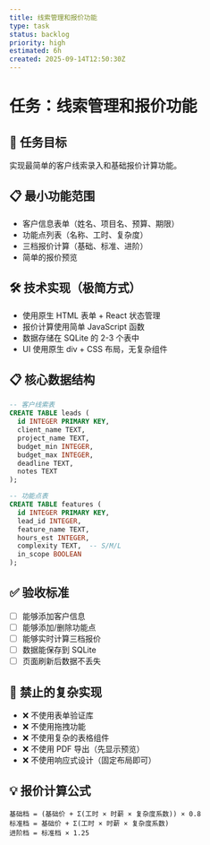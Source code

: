 ```yaml
---
title: 线索管理和报价功能
type: task
status: backlog
priority: high
estimated: 6h
created: 2025-09-14T12:50:30Z
---
```


# 任务：线索管理和报价功能

## 🎯 任务目标
实现最简单的客户线索录入和基础报价计算功能。

## 📋 最小功能范围
- 客户信息表单（姓名、项目名、预算、期限）
- 功能点列表（名称、工时、复杂度）
- 三档报价计算（基础、标准、进阶）
- 简单的报价预览

## 🛠️ 技术实现（极简方式）
- 使用原生 HTML 表单 + React 状态管理
- 报价计算使用简单 JavaScript 函数
- 数据存储在 SQLite 的 2-3 个表中
- UI 使用原生 div + CSS 布局，无复杂组件

## 📋 核心数据结构
```sql
-- 客户线索表
CREATE TABLE leads (
  id INTEGER PRIMARY KEY,
  client_name TEXT,
  project_name TEXT,
  budget_min INTEGER,
  budget_max INTEGER,
  deadline TEXT,
  notes TEXT
);

-- 功能点表
CREATE TABLE features (
  id INTEGER PRIMARY KEY,
  lead_id INTEGER,
  feature_name TEXT,
  hours_est INTEGER,
  complexity TEXT,  -- S/M/L
  in_scope BOOLEAN
);
```

## ✅ 验收标准
- [ ] 能够添加客户信息
- [ ] 能够添加/删除功能点
- [ ] 能够实时计算三档报价
- [ ] 数据能保存到 SQLite
- [ ] 页面刷新后数据不丢失

## 🚫 禁止的复杂实现
- ❌ 不使用表单验证库
- ❌ 不使用拖拽功能
- ❌ 不使用复杂的表格组件
- ❌ 不使用 PDF 导出（先显示预览）
- ❌ 不使用响应式设计（固定布局即可）

## 💡 报价计算公式
```
基础档 = (基础价 + Σ(工时 × 时薪 × 复杂度系数)) × 0.8
标准档 = 基础价 + Σ(工时 × 时薪 × 复杂度系数)
进阶档 = 标准档 × 1.25
```